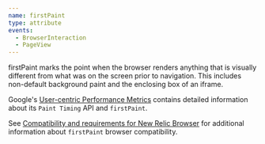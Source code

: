 ```yaml
---
name: firstPaint
type: attribute
events:
  - BrowserInteraction
  - PageView
---
```


firstPaint marks the point when the browser renders anything that is visually different from what was on the screen prior to navigation. This includes non-default background paint and the enclosing box of an iframe.

Google's [User-centric Performance Metrics](https://developers.google.com/web/fundamentals/performance/user-centric-performance-metrics) contains detailed information about its `Paint Timing` API and `firstPaint`.

See [Compatibility and requirements for New Relic Browser](/docs/browser/new-relic-browser/getting-started/compatibility-requirements-new-relic-browser#browser-types) for additional information about `firstPaint` browser compatibility.